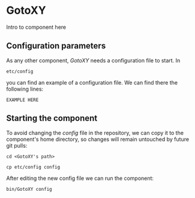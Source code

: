 # GotoXY
Intro to component here


## Configuration parameters
As any other component, *GotoXY* needs a configuration file to start. In
```
etc/config
```
you can find an example of a configuration file. We can find there the following lines:
```
EXAMPLE HERE
```

## Starting the component
To avoid changing the *config* file in the repository, we can copy it to the component's home directory, so changes will remain untouched by future git pulls:

```
cd <GotoXY's path> 
```
```
cp etc/config config
```

After editing the new config file we can run the component:

```
bin/GotoXY config
```
